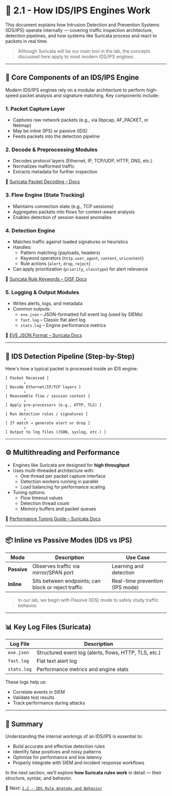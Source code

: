 # 🧠 2.1 - How IDS/IPS Engines Work

This document explains how Intrusion Detection and Prevention Systems (IDS/IPS) operate internally — covering traffic inspection architecture, detection pipelines, and how systems like Suricata process and react to packets in real time.

> Although Suricata will be our main tool in the lab, the concepts discussed here apply to most modern IDS/IPS engines.

---

## 🧩 Core Components of an IDS/IPS Engine

Modern IDS/IPS engines rely on a modular architecture to perform high-speed packet analysis and signature matching. Key components include:

### 1. **Packet Capture Layer**

- Captures raw network packets (e.g., via libpcap, AF\_PACKET, or Netmap)
- May be inline (IPS) or passive (IDS)
- Feeds packets into the detection pipeline

### 2. **Decode & Preprocessing Modules**

- Decodes protocol layers (Ethernet, IP, TCP/UDP, HTTP, DNS, etc.)
- Normalizes malformed traffic
- Extracts metadata for further inspection

🔗 [Suricata Packet Decoding – Docs](https://docs.suricata.io/en/latest/performance/packet-capture.html)

### 3. **Flow Engine (State Tracking)**

- Maintains connection state (e.g., TCP sessions)
- Aggregates packets into flows for context-aware analysis
- Enables detection of session-based anomalies

### 4. **Detection Engine**

- Matches traffic against loaded signatures or heuristics
- Handles:
  - Pattern matching (payloads, headers)
  - Keyword operators (`http.user_agent`, `content`, `uricontent`)
  - Rule actions (`alert`, `drop`, `reject`)
- Can apply prioritization (`priority`, `classtype`) for alert relevance

🔗 [Suricata Rule Keywords – OISF Docs](https://docs.suricata.io/en/latest/rules/intro.html)

### 5. **Logging & Output Modules**

- Writes alerts, logs, and metadata
- Common outputs:
  - `eve.json` – JSON-formatted full event log (used by SIEMs)
  - `fast.log` – Classic flat alert log
  - `stats.log` – Engine performance metrics

🔗 [EVE JSON Format – Suricata Docs](https://docs.suricata.io/en/latest/output/eve/eve-json-output.html)

---

## 🔄 IDS Detection Pipeline (Step-by-Step)

Here's how a typical packet is processed inside an IDS engine:

```text
[ Packet Received ]
        ↓
[ Decode Ethernet/IP/TCP layers ]
        ↓
[ Reassemble flow / session context ]
        ↓
[ Apply pre-processors (e.g., HTTP, TLS) ]
        ↓
[ Run detection rules / signatures ]
        ↓
[ If match → generate alert or drop ]
        ↓
[ Output to log files (JSON, syslog, etc.) ]
```

---

## ⚙️ Multithreading and Performance

- Engines like Suricata are designed for **high throughput**
- Uses multi-threaded architecture with:
  - One thread per packet capture interface
  - Detection workers running in parallel
  - Load balancing for performance scaling
- Tuning options:
  - Flow timeout values
  - Detection thread count
  - Memory buffers and packet queues

🔗 [Performance Tuning Guide – Suricata Docs](https://docs.suricata.io/en/latest/performance/intro.html)

---

## 📦 Inline vs Passive Modes (IDS vs IPS)

| Mode        | Description                                         | Use Case                        |
| ----------- | --------------------------------------------------- | ------------------------------- |
| **Passive** | Observes traffic via mirror/SPAN port               | Learning and detection          |
| **Inline**  | Sits between endpoints; can block or reject traffic | Real-time prevention (IPS mode) |

> In our lab, we begin with Passive (IDS) mode to safely study traffic behavior.

---

## 📊 Key Log Files (Suricata)

| Log File    | Description                                           |
| ----------- | ----------------------------------------------------- |
| `eve.json`  | Structured event log (alerts, flows, HTTP, TLS, etc.) |
| `fast.log`  | Flat text alert log                                   |
| `stats.log` | Performance metrics and engine stats                  |

These logs help us:

- Correlate events in SIEM
- Validate test results
- Track performance during attacks

---

## 🧠 Summary

Understanding the internal workings of an IDS/IPS is essential to:

- Build accurate and effective detection rules
- Identify false positives and noisy patterns
- Optimize for performance and low latency
- Properly integrate with SIEM and incident response workflows

In the next section, we’ll explore **how Suricata rules work** in detail — their structure, syntax, and behavior.

📄 Next: [`2.2 - IDS Rule Anatomy and Behavior`](./2.2%20-%20IDS%20Rule%20Anatomy%20and%20Behavior.md)
